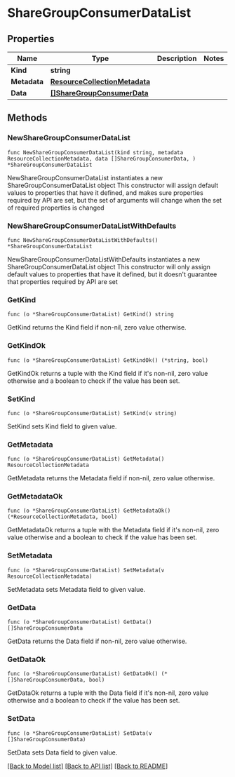 # ShareGroupConsumerDataList

## Properties

Name | Type | Description | Notes
------------ | ------------- | ------------- | -------------
**Kind** | **string** |  | 
**Metadata** | [**ResourceCollectionMetadata**](ResourceCollectionMetadata.md) |  | 
**Data** | [**[]ShareGroupConsumerData**](ShareGroupConsumerData.md) |  | 

## Methods

### NewShareGroupConsumerDataList

`func NewShareGroupConsumerDataList(kind string, metadata ResourceCollectionMetadata, data []ShareGroupConsumerData, ) *ShareGroupConsumerDataList`

NewShareGroupConsumerDataList instantiates a new ShareGroupConsumerDataList object
This constructor will assign default values to properties that have it defined,
and makes sure properties required by API are set, but the set of arguments
will change when the set of required properties is changed

### NewShareGroupConsumerDataListWithDefaults

`func NewShareGroupConsumerDataListWithDefaults() *ShareGroupConsumerDataList`

NewShareGroupConsumerDataListWithDefaults instantiates a new ShareGroupConsumerDataList object
This constructor will only assign default values to properties that have it defined,
but it doesn't guarantee that properties required by API are set

### GetKind

`func (o *ShareGroupConsumerDataList) GetKind() string`

GetKind returns the Kind field if non-nil, zero value otherwise.

### GetKindOk

`func (o *ShareGroupConsumerDataList) GetKindOk() (*string, bool)`

GetKindOk returns a tuple with the Kind field if it's non-nil, zero value otherwise
and a boolean to check if the value has been set.

### SetKind

`func (o *ShareGroupConsumerDataList) SetKind(v string)`

SetKind sets Kind field to given value.


### GetMetadata

`func (o *ShareGroupConsumerDataList) GetMetadata() ResourceCollectionMetadata`

GetMetadata returns the Metadata field if non-nil, zero value otherwise.

### GetMetadataOk

`func (o *ShareGroupConsumerDataList) GetMetadataOk() (*ResourceCollectionMetadata, bool)`

GetMetadataOk returns a tuple with the Metadata field if it's non-nil, zero value otherwise
and a boolean to check if the value has been set.

### SetMetadata

`func (o *ShareGroupConsumerDataList) SetMetadata(v ResourceCollectionMetadata)`

SetMetadata sets Metadata field to given value.


### GetData

`func (o *ShareGroupConsumerDataList) GetData() []ShareGroupConsumerData`

GetData returns the Data field if non-nil, zero value otherwise.

### GetDataOk

`func (o *ShareGroupConsumerDataList) GetDataOk() (*[]ShareGroupConsumerData, bool)`

GetDataOk returns a tuple with the Data field if it's non-nil, zero value otherwise
and a boolean to check if the value has been set.

### SetData

`func (o *ShareGroupConsumerDataList) SetData(v []ShareGroupConsumerData)`

SetData sets Data field to given value.



[[Back to Model list]](../README.md#documentation-for-models) [[Back to API list]](../README.md#documentation-for-api-endpoints) [[Back to README]](../README.md)


